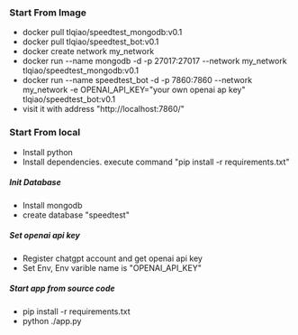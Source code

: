 ### Start From Image
* docker pull tlqiao/speedtest_mongodb:v0.1
* docker pull tlqiao/speedtest_bot:v0.1
* docker create network my_network
* docker run --name mongodb -d -p 27017:27017 --network my_network tlqiao/speedtest_mongodb:v0.1
* docker run --name speedtest_bot -d -p 7860:7860 --network my_network -e OPENAI_API_KEY="your own openai ap key" tlqiao/speedtest_bot:v0.1
* visit it with address "http://localhost:7860/"


### Start From local
* Install python
* Install dependencies.  execute command  "pip install -r requirements.txt"
##### Init Database
* Install mongodb
* create database "speedtest"

##### Set openai api key
* Register chatgpt account and get openai api key
* Set Env, Env varible name is "OPENAI_API_KEY"

##### Start app from source code
* pip install -r requirements.txt
* python ./app.py


